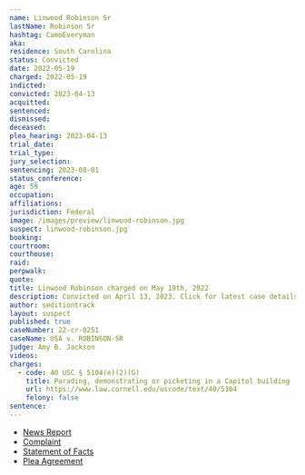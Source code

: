 ```yaml
---
name: Linwood Robinson Sr
lastName: Robinson Sr
hashtag: CamoEveryman
aka:
residence: South Carolina
status: Convicted
date: 2022-05-19
charged: 2022-05-19
indicted:
convicted: 2023-04-13
acquitted:
sentenced:
dismissed:
deceased:
plea_hearing: 2023-04-13
trial_date:
trial_type:
jury_selection:
sentencing: 2023-08-01
status_conference:
age: 59
occupation:
affiliations:
jurisdiction: Federal
image: /images/preview/linwood-robinson.jpg
suspect: linwood-robinson.jpg
booking:
courtroom:
courthouse:
raid:
perpwalk:
quote:
title: Linwood Robinson charged on May 19th, 2022
description: Convicted on April 13, 2023. Click for latest case details.
author: seditiontrack
layout: suspect
published: true
caseNumber: 22-cr-0251
caseName: USA v. ROBINSON-SR
judge: Amy B. Jackson
videos:
charges:
  - code: 40 USC § 5104(e)(2)(G)
    title: Parading, demonstrating or picketing in a Capitol building
    url: https://www.law.cornell.edu/uscode/text/40/5104
    felony: false
sentence:
---
```


- [News Report](https://www.wcnc.com/article/news/local/south-carolina-family-charged-connection-capitol-riot/275-8f18be45-808e-4043-8352-a1256ce11587)
- [Complaint](https://www.justice.gov/usao-dc/case-multi-defendant/file/1507556/download)
- [Statement of Facts](https://www.justice.gov/usao-dc/case-multi-defendant/file/1507561/download)
- [Plea Agreement](https://storage.courtlistener.com/recap/gov.uscourts.dcd.245553/gov.uscourts.dcd.245553.67.0.pdf)
